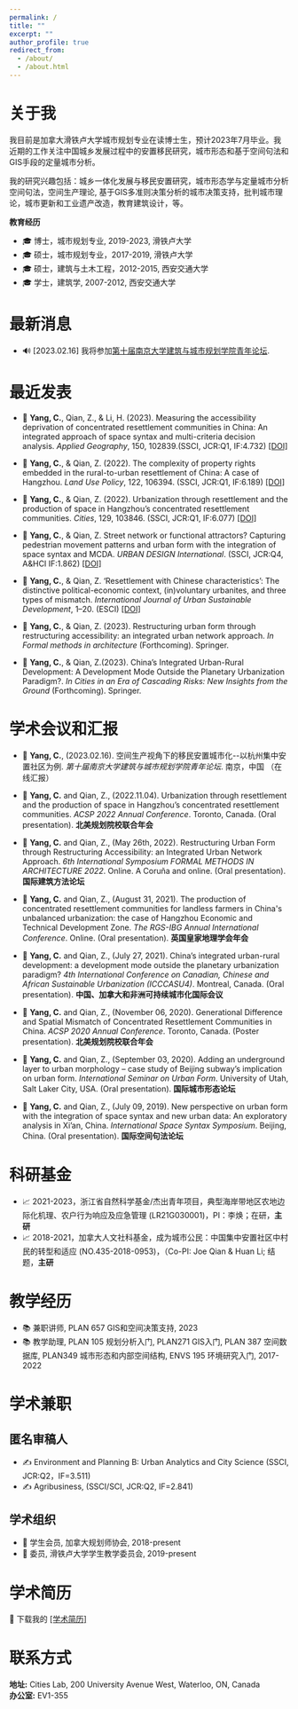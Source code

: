 ```yaml
---
permalink: /
title: ""
excerpt: ""
author_profile: true
redirect_from: 
  - /about/
  - /about.html
---
```


# 关于我
我目前是加拿大滑铁卢大学城市规划专业在读博士生，预计2023年7月毕业。我近期的工作关注中国城乡发展过程中的安置移民研究，城市形态和基于空间句法和GIS手段的定量城市分析。 

我的研究兴趣包括：城乡一体化发展与移民安置研究，城市形态学与定量城市分析 空间句法，空间生产理论, 基于GIS多准则决策分析的城市决策支持，批判城市理论，城市更新和工业遗产改造，教育建筑设计，等。

**教育经历**      
- 🎓 博士，城市规划专业, 2019-2023, 滑铁卢大学     
- 🎓 硕士，城市规划专业，2017-2019, 滑铁卢大学        
- 🎓 硕士，建筑与土木工程，2012-2015, 西安交通大学        
- 🎓 学士，建筑学, 2007-2012, 西安交通大学        

# 最新消息
- 🔊 [2023.02.16] 我将参加[第十届南京大学建筑与城市规划学院青年论坛](https://mp.weixin.qq.com/s/_hlGUQ3r1An0Th7ouiulrg).


# 最近发表

- 📝  **Yang, C.**, Qian, Z., & Li, H. (2023). Measuring the accessibility deprivation of concentrated resettlement communities in China: An integrated approach of space syntax and multi-criteria decision analysis. _Applied Geography_, 150, 102839.(SSCI, JCR:Q1, IF:4.732) [[DOI]](https://doi.org/10.1016/j.apgeog.2022.102839)

- 📝 **Yang, C.**, & Qian, Z. (2022). The complexity of property rights embedded in the rural-to-urban resettlement of China: A case of Hangzhou. _Land Use Policy_, 122, 106394. (SSCI, JCR:Q1, IF:6.189) [[DOI]](https://doi.org/10.1016/j.landusepol.2022.106394)


- 📝 **Yang, C.**, & Qian, Z. (2022). Urbanization through resettlement and the production of space in Hangzhou’s concentrated resettlement communities. _Cities_, 129, 103846. (SSCI, JCR:Q1, IF:6.077) [[DOI]](https://doi.org/10.1016/j.cities.2022.103846)


- 📝 **Yang, C.**, & Qian, Z. Street network or functional attractors? Capturing pedestrian movement patterns and urban form with the integration of space syntax and MCDA. _URBAN DESIGN International_. (SSCI, JCR:Q4, A&HCI IF:1.862) [[DOI]](https://doi.org/10.1057/s41289-022-00178-w)

- 📝 **Yang, C.**, & Qian, Z. ‘Resettlement with Chinese characteristics’: The distinctive political-economic context, (in)voluntary urbanites, and three types of mismatch. _International Journal of Urban Sustainable Development_, 1–20. (ESCI) [[DOI]](https://doi.org/10.1080/19463138.2021.1955364)

- 📖 **Yang, C.**, & Qian, Z. (2023). Restructuring urban form through restructuring accessibility: an integrated urban network approach. _In Formal methods in architecture_ (Forthcoming). Springer.

- 📖 **Yang, C.**, & Qian, Z.(2023). China’s Integrated Urban-Rural Development: A Development Mode Outside the Planetary Urbanization Paradigm?. _In Cities in an Era of Cascading Risks: New Insights from the Ground_ (Forthcoming). Springer.

# 学术会议和汇报
- 💬 **Yang, C.**, (2023.02.16). 空间生产视角下的移民安置城市化--以杭州集中安置社区为例. _第十届南京大学建筑与城市规划学院青年论坛_. 南京，中国 （在线汇报）

- 💬 **Yang, C.** and Qian, Z., (2022.11.04). Urbanization through resettlement and the production of space in Hangzhou’s concentrated resettlement communities.  _ACSP 2022 Annual Conference_. Toronto, Canada. (Oral presentation). **北美规划院校联合年会**

- 💬 **Yang, C.** and Qian, Z., (May 26th, 2022). Restructuring Urban Form through Restructuring Accessibility: an
Integrated Urban Network Approach. _6th International Symposium FORMAL METHODS IN ARCHITECTURE 2022_. Online. A Coruña and online. (Oral presentation). **国际建筑方法论坛**

- 💬 **Yang, C.** and Qian, Z., (August 31, 2021). The production of concentrated resettlement communities for landless farmers in China's unbalanced urbanization: the case of Hangzhou Economic and Technical Development Zone. _The RGS-IBG Annual International Conference_. Online. (Oral presentation). **英国皇家地理学会年会**

- 💬 **Yang, C.** and Qian, Z., (July 27, 2021). China’s integrated urban-rural development: a development mode outside the planetary urbanization paradigm? _4th International Conference on Canadian, Chinese and African Sustainable Urbanization (ICCCASU4)_. Montreal, Canada. (Oral presentation). **中国、加拿大和非洲可持续城市化国际会议**

- 💬 **Yang, C.** and Qian, Z., (November 06, 2020). Generational Difference and Spatial Mismatch of Concentrated Resettlement Communities in China.  _ACSP 2020 Annual Conference_. Toronto, Canada. (Poster presentation). **北美规划院校联合年会**

- 💬 **Yang, C.** and Qian, Z., (September 03, 2020). Adding an underground layer to urban morphology – case study of Beijing subway’s implication on urban form. _International Seminar on Urban Form_. University of Utah, Salt Laker City, USA. (Oral presentation). **国际城市形态论坛**

- 💬 **Yang, C.** and Qian, Z., (July 09, 2019). New perspective on urban form with the integration of space syntax and new urban data: An exploratory analysis in Xi’an, China. _International Space Syntax Symposium_. Beijing, China. (Oral presentation). **国际空间句法论坛**

# 科研基金
- 📈 2021-2023，浙江省自然科学基金/杰出青年项目，典型海岸带地区农地边际化机理、农户行为响应及应急管理 (LR21G030001)，PI：李焕；在研，**主研**
- 📈 2018-2021，加拿大人文社科基金，成为城市公民：中国集中安置社区中村民的转型和适应 (NO.435-2018-0953)，（Co-PI: Joe Qian & Huan Li; 结题，**主研**

# 教学经历
- 📚 兼职讲师, PLAN 657 GIS和空间决策支持, 2023
- 📚 教学助理, PLAN 105 规划分析入门, PLAN271 GIS入门, PLAN 387 空间数据库, PLAN349 城市形态和内部空间结构, ENVS 195 环境研究入门, 2017-2022

# 学术兼职
## 匿名审稿人
- ✍ Environment and Planning B: Urban Analytics and City Science (SSCI, JCR:Q2，IF=3.511)
- ✍ Agribusiness, (SSCI/SCI, JCR:Q2, IF=2.841)    
## 学术组织
- 💼 学生会员, 加拿大规划师协会, 2018-present
- 💼 委员, 滑铁卢大学学生教学委员会, 2019-present

# 学术简历
📂 下载我的 [[学术简历]](/zh-cn/pdf/CV-Chen_ZH.pdf)

# 联系方式
**地址:** Cities Lab, 200 University Avenue West, Waterloo, ON, Canada    
**办公室:** EV1-355 

